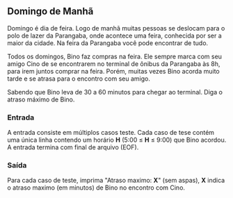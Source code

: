 ## Domingo de Manhã

Domingo é dia de feira. Logo de manhã muitas pessoas se deslocam para o polo de lazer da Parangaba, onde acontece uma feira, conhecida por ser a maior da cidade. Na feira da Parangaba você pode encontrar de tudo.

Todos os domingos, Bino faz compras na feira. Ele sempre marca com seu amigo Cino de se encontrarem no terminal de ônibus da Parangaba às 8h, para irem juntos comprar na feira. Porém, muitas vezes Bino acorda muito tarde e se atrasa para o encontro com seu amigo.

Sabendo que Bino leva de 30 a 60 minutos para chegar ao terminal. Diga o atraso máximo de Bino.

### Entrada

A entrada consiste em múltiplos casos teste. Cada caso de tese contém uma única linha contendo um horário **H** (5:00 ≤ **H** ≤ 9:00) que Bino acordou. A entrada termina com final de arquivo (EOF).

### Saída

Para cada caso de teste, imprima "Atraso maximo: **X**" (sem aspas), **X** indica o atraso maximo (em minutos) de Bino no encontro com Cino.